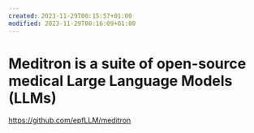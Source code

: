 ```yaml
---
created: 2023-11-29T00:15:57+01:00
modified: 2023-11-29T00:16:09+01:00
---
```


# Meditron is a suite of open-source medical Large Language Models (LLMs)

<https://github.com/epfLLM/meditron>
